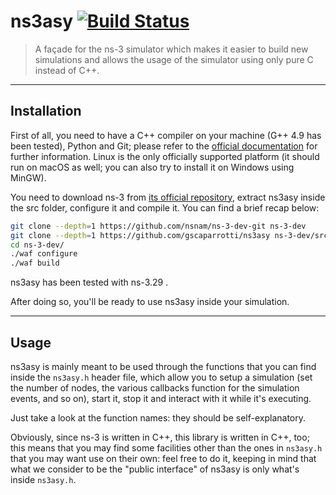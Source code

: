 # ns3asy [![Build Status](https://travis-ci.org/gscaparrotti/ns3asy.svg?branch=develop)](https://travis-ci.org/gscaparrotti/ns3asy)

> A façade for the ns-3 simulator which makes it easier to build new simulations and allows the usage of the simulator using only pure C instead of C++.

---

## Installation

First of all, you need to have a C++ compiler on your machine (G++ 4.9 has been tested), Python and Git; please
refer to the [official documentation](https://www.nsnam.org/docs/release/3.29/tutorial/html/getting-started.html#prerequisites)
 for further information. Linux is the only officially supported platform
 (it should run on macOS as well; you can also try to install it on Windows using MinGW).

You need to download ns-3 from [its official repository](https://github.com/nsnam/ns-3-dev-git), extract ns3asy inside the src folder, configure it and
compile it.
You can find a brief recap below:

```bash
git clone --depth=1 https://github.com/nsnam/ns-3-dev-git ns-3-dev
git clone --depth=1 https://github.com/gscaparrotti/ns3asy ns-3-dev/src/ns3asy
cd ns-3-dev/
./waf configure
./waf build
```

ns3asy has been tested with ns-3.29 .

After doing so, you'll be ready to use ns3asy inside your simulation.

---

## Usage

ns3asy is mainly meant to be used through the functions that you can find inside the `ns3asy.h` header file, which
allow you to setup a simulation (set the number of nodes, the various callbacks function for the simulation events,
and so on), start it, stop it and interact with it while it's executing.

Just take a look at the function names: they should be self-explanatory.

Obviously, since ns-3 is written in C++, this library is written in C++, too; this means that you may find some
facilities other than the ones in `ns3asy.h` that you may want use on their own: feel free to do it, keeping in mind
that what we consider to be the "public interface" of ns3asy is only what's inside `ns3asy.h`.

